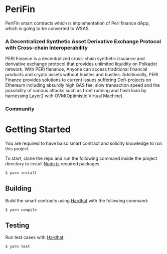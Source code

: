 # PeriFin
PeriFin smart contracts which is implementation of Peri finance dApp, which is going to be converted to WSAS.  

### A Decentralized Synthetic Asset Derivative Exchange Protocol with Cross-chain Interoperability
PERI Finance is a decentralized cross-chain synthetic issuance and derivative exchange protocol that provides unlimited liquidity on Polkadot network. With PERI fianance, Anyone can access traditional financial products and crypto assets without hustles and bustles. Additionally, PERI Finance provides solutions to current issues suffering Defi-projects on Ethereum including absurdly high GAS fee, slow transaction speed and the possibility of various attacks such as front running and flash loan by harnessing Layer2 with OVM(Optimistic Virtual Machine).

### Community

# Getting Started
You are required to have baisc smart contract and solidity knowledge to run this project.

To start, clone the repo and run the following command inside the project directory to install [Node.js][NODE] required packages.
```sh
$ yarn install
```

## Building
Build the smart contracts using [Hardhat][HARDHAT] with the following command:
```sh
$ yarn compile
```

## Testing
Run test cases with [Hardhat][HARDHAT]:
```sh
$ yarn test
```

[NODE]: <https://nodejs.org>
[GAN]: <https://www.trufflesuite.com/ganache>
[HARDHAT]: <https://hardhat.org>
